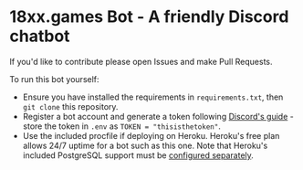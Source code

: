 18xx.games Bot - A friendly Discord chatbot
======================================================

If you'd like to contribute please open Issues and make Pull Requests.

To run this bot yourself: 
* Ensure you have installed the requirements in `requirements.txt`, then `git clone` this repository.
* Register a bot account and generate a token following [Discord's guide](https://discordpy.readthedocs.io/en/stable/discord.html) - store the token in `.env` as `TOKEN = "thisisthetoken"`. 
* Use the included procfile if deploying on Heroku. Heroku's free plan allows 24/7 uptime for a bot such as this one. Note that Heroku's included PostgreSQL support must be [configured separately](https://www.heroku.com/postgres).
